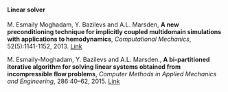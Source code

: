 #### Linear solver

M. Esmaily Moghadam, Y. Bazilevs and A.L. Marsden, **A new preconditioning technique for implicitly coupled multidomain simulations with applications to hemodynamics**, _Computational Mechanics_, 52(5):1141-1152, 2013. [Link](http://link.springer.com/article/10.1007/s00466-013-0868-1#page-1)

M. Esmaily-Moghadam, Y. Bazilevs and A.L. Marsden., **A bi-partitioned iterative algorithm for solving linear systems obtained from incompressible flow problems**, _Computer Methods in Applied Mechanics and Engineering_, 286:40–62, 2015. [Link](http://www.sciencedirect.com/science/article/pii/S0045782514004666)